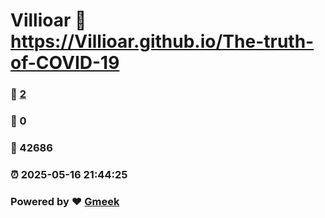 # Villioar :link: https://Villioar.github.io/The-truth-of-COVID-19 
### :page_facing_up: [2](https://Villioar.github.io/The-truth-of-COVID-19/tag.html) 
### :speech_balloon: 0 
### :hibiscus: 42686 
### :alarm_clock: 2025-05-16 21:44:25 
### Powered by :heart: [Gmeek](https://github.com/Meekdai/Gmeek)
